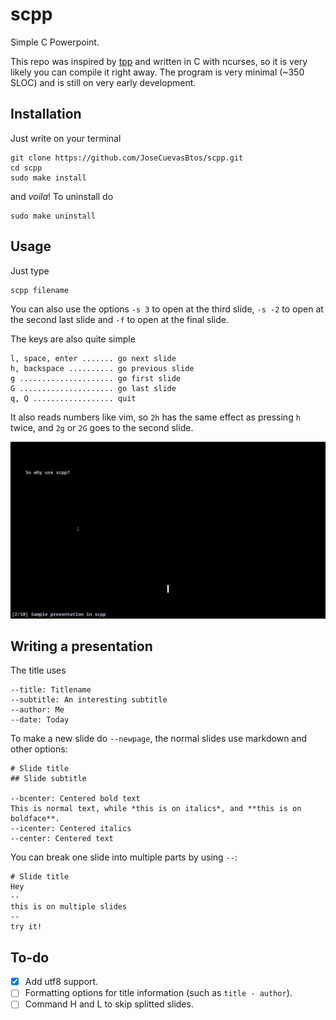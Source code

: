 # scpp
Simple C Powerpoint.

This repo was inspired by [tpp](https://github.com/cbbrowne/tpp) and written in C with ncurses, so it is very likely you can compile it right away.
The program is very minimal (~350 SLOC) and is still on very early development.

## Installation
Just write on your terminal

	git clone https://github.com/JoseCuevasBtos/scpp.git
	cd scpp
	sudo make install

and *voila*! To uninstall do

	sudo make uninstall

## Usage
Just type

	scpp filename

You can also use the options `-s 3` to open at the third slide, `-s -2` to open at the second last slide and `-f` to open at the final slide.

The keys are also quite simple

	l, space, enter ....... go next slide
	h, backspace .......... go previous slide
	g ..................... go first slide
	G ..................... go last slide
	q, Q .................. quit

It also reads numbers like vim, so `2h` has the same effect as pressing `h` twice, and `2g` or `2G` goes to the second slide.

![Usage demostration](demo.gif)

## Writing a presentation
The title uses

	--title: Titlename
	--subtitle: An interesting subtitle
	--author: Me
	--date: Today

To make a new slide do `--newpage`, the normal slides use markdown and other options:

	# Slide title
	## Slide subtitle

	--bcenter: Centered bold text
	This is normal text, while *this is on italics*, and **this is on boldface**.
	--icenter: Centered italics
	--center: Centered text

You can break one slide into multiple parts by using `--`:

	# Slide title
	Hey
	--
	this is on multiple slides
	--
	try it!

## To-do

- [x] Add utf8 support.
- [ ] Formatting options for title information (such as `title - author`).
- [ ] Command H and L to skip splitted slides.
